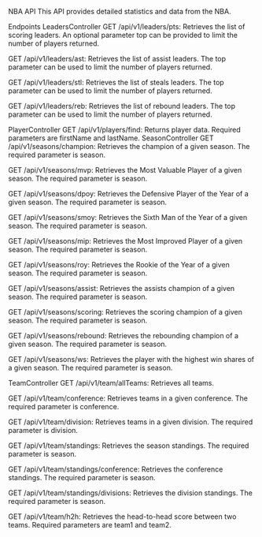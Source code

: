NBA API
This API provides detailed statistics and data from the NBA.

Endpoints
LeadersController
GET /api/v1/leaders/pts: Retrieves the list of scoring leaders. An optional parameter top can be provided to limit the number of players returned.

GET /api/v1/leaders/ast: Retrieves the list of assist leaders. The top parameter can be used to limit the number of players returned.

GET /api/v1/leaders/stl: Retrieves the list of steals leaders. The top parameter can be used to limit the number of players returned.

GET /api/v1/leaders/reb: Retrieves the list of rebound leaders. The top parameter can be used to limit the number of players returned.

PlayerController
GET /api/v1/players/find: Returns player data. Required parameters are firstName and lastName.
SeasonController
GET /api/v1/seasons/champion: Retrieves the champion of a given season. The required parameter is season.

GET /api/v1/seasons/mvp: Retrieves the Most Valuable Player of a given season. The required parameter is season.

GET /api/v1/seasons/dpoy: Retrieves the Defensive Player of the Year of a given season. The required parameter is season.

GET /api/v1/seasons/smoy: Retrieves the Sixth Man of the Year of a given season. The required parameter is season.

GET /api/v1/seasons/mip: Retrieves the Most Improved Player of a given season. The required parameter is season.

GET /api/v1/seasons/roy: Retrieves the Rookie of the Year of a given season. The required parameter is season.

GET /api/v1/seasons/assist: Retrieves the assists champion of a given season. The required parameter is season.

GET /api/v1/seasons/scoring: Retrieves the scoring champion of a given season. The required parameter is season.

GET /api/v1/seasons/rebound: Retrieves the rebounding champion of a given season. The required parameter is season.

GET /api/v1/seasons/ws: Retrieves the player with the highest win shares of a given season. The required parameter is season.

TeamController
GET /api/v1/team/allTeams: Retrieves all teams.

GET /api/v1/team/conference: Retrieves teams in a given conference. The required parameter is conference.

GET /api/v1/team/division: Retrieves teams in a given division. The required parameter is division.

GET /api/v1/team/standings: Retrieves the season standings. The required parameter is season.

GET /api/v1/team/standings/conference: Retrieves the conference standings. The required parameter is season.

GET /api/v1/team/standings/divisions: Retrieves the division standings. The required parameter is season.

GET /api/v1/team/h2h: Retrieves the head-to-head score between two teams. Required parameters are team1 and team2.
